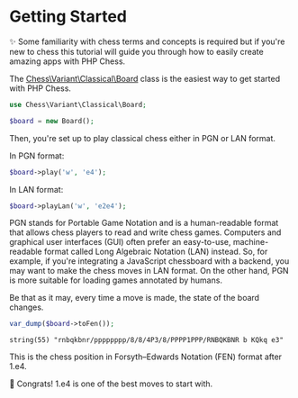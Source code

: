 # Getting Started

✨ Some familiarity with chess terms and concepts is required but if you're new to chess this tutorial will guide you through how to easily create amazing apps with PHP Chess.

The [Chess\Variant\Classical\Board](https://github.com/chesslablab/php-chess/blob/master/tests/unit/Variant/Classical/BoardTest.php) class is the easiest way to get started with PHP Chess.

```php
use Chess\Variant\Classical\Board;

$board = new Board();
```

Then, you're set up to play classical chess either in PGN or LAN format.

In PGN format:

```php
$board->play('w', 'e4');
```

In LAN format:

```php
$board->playLan('w', 'e2e4');
```

PGN stands for Portable Game Notation and is a human-readable format that allows chess players to read and write chess games. Computers and graphical user interfaces (GUI) often prefer an easy-to-use, machine-readable format called Long Algebraic Notation (LAN) instead. So, for example, if you're integrating a JavaScript chessboard with a backend, you may want to make the chess moves in LAN format. On the other hand, PGN is more suitable for loading games annotated by humans.

Be that as it may, every time a move is made, the state of the board changes.

```php
var_dump($board->toFen());
```

```text
string(55) "rnbqkbnr/pppppppp/8/8/4P3/8/PPPP1PPP/RNBQKBNR b KQkq e3"
```

This is the chess position in Forsyth–Edwards Notation (FEN) format after 1.e4.

🎉 Congrats! 1.e4 is one of the best moves to start with.
